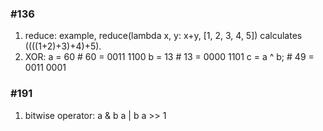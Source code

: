 ### #136
1. reduce: example, reduce(lambda x, y: x+y, [1, 2, 3, 4, 5]) calculates ((((1+2)+3)+4)+5). 
2. XOR: a = 60            # 60 = 0011 1100 
        b = 13            # 13 = 0000 1101 
        c = a ^ b;        # 49 = 0011 0001

### #191
1. bitwise operator:
        a & b
        a | b
        a >> 1 
